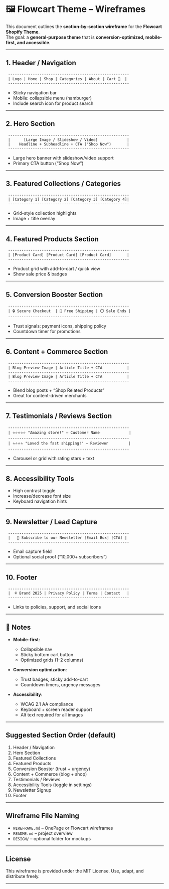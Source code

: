 # 🖼️ Flowcart Theme – Wireframes

This document outlines the **section-by-section wireframe** for the **Flowcart Shopify Theme**.  
The goal: a **general-purpose theme** that is **conversion-optimized, mobile-first, and accessible**.

---

## 1. Header / Navigation

```
 ------------------------------------------------------
 | Logo | Home | Shop | Categories | About | Cart 🛒  |
 ------------------------------------------------------
```

- Sticky navigation bar
- Mobile: collapsible menu (hamburger)
- Include search icon for product search

---

## 2. Hero Section

```
 ------------------------------------------------------
 |      [Large Image / Slideshow / Video]             |
 |    Headline + Subheadline + CTA ("Shop Now")       |
 ------------------------------------------------------
```

- Large hero banner with slideshow/video support
- Primary CTA button (“Shop Now”)

---

## 3. Featured Collections / Categories

```
 ------------------------------------------------------
 | [Category 1] [Category 2] [Category 3] [Category 4]|
 ------------------------------------------------------
```

- Grid-style collection highlights
- Image + title overlay

---

## 4. Featured Products Section

```
 ------------------------------------------------------
 | [Product Card] [Product Card] [Product Card]       |
 ------------------------------------------------------
```

- Product grid with add-to-cart / quick view
- Show sale price & badges

---

## 5. Conversion Booster Section

```
 ------------------------------------------------------
 | 🔒 Secure Checkout  | 🚚 Free Shipping | ⏱️ Sale Ends |
 ------------------------------------------------------
```

- Trust signals: payment icons, shipping policy
- Countdown timer for promotions

---

## 6. Content + Commerce Section

```
 ------------------------------------------------------
 | Blog Preview Image | Article Title + CTA           |
 ------------------------------------------------------
 | Blog Preview Image | Article Title + CTA           |
 ------------------------------------------------------
```

- Blend blog posts + “Shop Related Products”
- Great for content-driven merchants

---

## 7. Testimonials / Reviews Section

```
 ------------------------------------------------------
 | ⭐⭐⭐⭐⭐ "Amazing store!" – Customer Name             |
 ------------------------------------------------------
 | ⭐⭐⭐⭐ "Loved the fast shipping!" – Reviewer         |
 ------------------------------------------------------
```

- Carousel or grid with rating stars + text

---

## 8. Accessibility Tools

- High contrast toggle
- Increase/decrease font size
- Keyboard navigation hints

---

## 9. Newsletter / Lead Capture

```
 ------------------------------------------------------
 |   📧 Subscribe to our Newsletter [Email Box] [CTA] |
 ------------------------------------------------------
```

- Email capture field
- Optional social proof (“10,000+ subscribers”)

---

## 10. Footer

```
 ------------------------------------------------------
 |  © Brand 2025 | Privacy Policy | Terms | Contact   |
 ------------------------------------------------------
```

- Links to policies, support, and social icons

---

## 🔑 Notes

- **Mobile-first**:  
  - Collapsible nav  
  - Sticky bottom cart button  
  - Optimized grids (1–2 columns)  

- **Conversion optimization**:  
  - Trust badges, sticky add-to-cart  
  - Countdown timers, urgency messages  

- **Accessibility**:  
  - WCAG 2.1 AA compliance  
  - Keyboard + screen reader support  
  - Alt text required for all images  

---

## Suggested Section Order (default)

1. Header / Navigation  
2. Hero Section  
3. Featured Collections  
4. Featured Products  
5. Conversion Booster (trust + urgency)  
6. Content + Commerce (blog + shop)  
7. Testimonials / Reviews  
8. Accessibility Tools (toggle in settings)  
9. Newsletter Signup  
10. Footer  

---

## Wireframe File Naming

- `WIREFRAME.md` – OnePage or Flowcart wireframes  
- `README.md` – project overview  
- `DESIGN/` – optional folder for mockups  

---

## License

This wireframe is provided under the MIT License. Use, adapt, and distribute freely.

---
